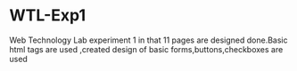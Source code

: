 # WTL-Exp1
Web Technology Lab experiment 1 in that 11 pages are designed done.Basic html tags are used ,created design of basic forms,buttons,checkboxes are used
